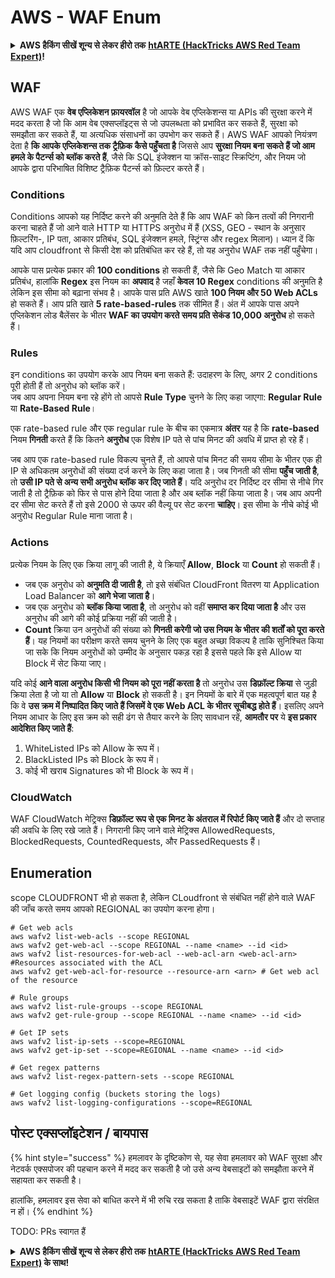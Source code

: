 # AWS - WAF Enum

<details>

<summary><strong>AWS हैकिंग सीखें शून्य से लेकर हीरो तक</strong> <a href="https://training.hacktricks.xyz/courses/arte"><strong>htARTE (HackTricks AWS Red Team Expert)</strong></a><strong>!</strong></summary>

HackTricks का समर्थन करने के अन्य तरीके:

* यदि आप चाहते हैं कि आपकी **कंपनी का विज्ञापन HackTricks में दिखाई दे** या **HackTricks को PDF में डाउनलोड करें**, तो [**सब्सक्रिप्शन प्लान्स**](https://github.com/sponsors/carlospolop) देखें!
* [**आधिकारिक PEASS & HackTricks स्वैग**](https://peass.creator-spring.com) प्राप्त करें
* [**The PEASS Family**](https://opensea.io/collection/the-peass-family) की खोज करें, हमारा एक्सक्लूसिव [**NFTs**](https://opensea.io/collection/the-peass-family) संग्रह
* 💬 [**Discord group**](https://discord.gg/hRep4RUj7f) में **शामिल हों** या [**telegram group**](https://t.me/peass) या **Twitter** पर 🐦 [**@carlospolopm**](https://twitter.com/carlospolopm) को **फॉलो करें**.
* **HackTricks** के [**github repos**](https://github.com/carlospolop/hacktricks) और [**HackTricks Cloud**](https://github.com/carlospolop/hacktricks-cloud) में PRs सबमिट करके अपनी हैकिंग ट्रिक्स साझा करें.

</details>

## WAF

AWS WAF एक **वेब एप्लिकेशन फ़ायरवॉल** है जो आपके वेब एप्लिकेशन्स या APIs की सुरक्षा करने में मदद करता है जो कि आम वेब एक्सप्लॉइट्स से जो उपलब्धता को प्रभावित कर सकते हैं, सुरक्षा को समझौता कर सकते हैं, या अत्यधिक संसाधनों का उपभोग कर सकते हैं। AWS WAF आपको नियंत्रण देता है **कि आपके एप्लिकेशन्स तक ट्रैफ़िक कैसे पहुँचता है** जिससे आप **सुरक्षा नियम बना सकते हैं जो आम हमले के पैटर्न्स को ब्लॉक करते हैं**, जैसे कि SQL इंजेक्शन या क्रॉस-साइट स्क्रिप्टिंग, और नियम जो आपके द्वारा परिभाषित विशिष्ट ट्रैफ़िक पैटर्न्स को फ़िल्टर करते हैं।

### Conditions

Conditions आपको यह निर्दिष्ट करने की अनुमति देते हैं कि आप WAF को किन तत्वों की निगरानी करना चाहते हैं जो आने वाले HTTP या HTTPS अनुरोध में हैं (XSS, GEO - स्थान के अनुसार फ़िल्टरिंग-, IP पता, आकार प्रतिबंध, SQL इंजेक्शन हमले, स्ट्रिंग्स और regex मिलान)। ध्यान दें कि यदि आप cloudfront से किसी देश को प्रतिबंधित कर रहे हैं, तो यह अनुरोध WAF तक नहीं पहुँचेगा।

आपके पास प्रत्येक प्रकार की **100 conditions** हो सकती हैं, जैसे कि Geo Match या आकार प्रतिबंध, हालांकि **Regex** इस नियम का **अपवाद** है जहाँ **केवल 10 Regex** conditions की अनुमति है लेकिन इस सीमा को बढ़ाना संभव है। आपके पास प्रति AWS खाते **100 नियम और 50 Web ACLs** हो सकते हैं। आप प्रति खाते **5 rate-based-rules** तक सीमित हैं। अंत में आपके पास अपने एप्लिकेशन लोड बैलेंसर के भीतर **WAF का उपयोग करते समय प्रति सेकंड 10,000 अनुरोध** हो सकते हैं।

### Rules

इन conditions का उपयोग करके आप नियम बना सकते हैं: उदाहरण के लिए, अगर 2 conditions पूरी होती हैं तो अनुरोध को ब्लॉक करें।\
जब आप अपना नियम बना रहे होंगे तो आपसे **Rule Type** चुनने के लिए कहा जाएगा: **Regular Rule** या **Rate-Based Rule**।

एक rate-based rule और एक regular rule के बीच का एकमात्र **अंतर** यह है कि **rate-based** नियम **गिनती** करते हैं कि कितने **अनुरोध** एक विशेष IP पते से पांच मिनट की अवधि में प्राप्त हो रहे हैं।

जब आप एक rate-based rule विकल्प चुनते हैं, तो आपसे पांच मिनट की समय सीमा के भीतर एक ही IP से अधिकतम अनुरोधों की संख्या दर्ज करने के लिए कहा जाता है। जब गिनती की सीमा **पहुँच जाती है**, तो **उसी IP पते से अन्य सभी अनुरोध ब्लॉक कर दिए जाते हैं**। यदि अनुरोध दर निर्दिष्ट दर सीमा से नीचे गिर जाती है तो ट्रैफ़िक को फिर से पास होने दिया जाता है और अब ब्लॉक नहीं किया जाता है। जब आप अपनी दर सीमा सेट करते हैं तो इसे 2000 से ऊपर की वैल्यू पर सेट करना **चाहिए**। इस सीमा के नीचे कोई भी अनुरोध Regular Rule माना जाता है।

### Actions

प्रत्येक नियम के लिए एक क्रिया लागू की जाती है, ये क्रियाएँ **Allow**, **Block** या **Count** हो सकती हैं।

* जब एक अनुरोध को **अनुमति दी जाती है**, तो इसे संबंधित CloudFront वितरण या Application Load Balancer को **आगे भेजा जाता है**।
* जब एक अनुरोध को **ब्लॉक किया जाता है**, तो अनुरोध को वहीं **समाप्त कर दिया जाता है** और उस अनुरोध की आगे की कोई प्रक्रिया नहीं की जाती है।
* **Count** क्रिया उन अनुरोधों की संख्या को **गिनती करेगी जो उस नियम के भीतर की शर्तों को पूरा करते हैं**। यह नियमों का परीक्षण करते समय चुनने के लिए एक बहुत अच्छा विकल्प है ताकि सुनिश्चित किया जा सके कि नियम अनुरोधों को उम्मीद के अनुसार पकड़ रहा है इससे पहले कि इसे Allow या Block में सेट किया जाए।

यदि कोई **आने वाला अनुरोध किसी भी नियम को पूरा नहीं करता है** तो अनुरोध उस **डिफ़ॉल्ट क्रिया** से जुड़ी क्रिया लेता है जो या तो **Allow** या **Block** हो सकती है। इन नियमों के बारे में एक महत्वपूर्ण बात यह है कि वे **उस क्रम में निष्पादित किए जाते हैं जिसमें वे एक Web ACL के भीतर सूचीबद्ध होते हैं**। इसलिए अपने नियम आधार के लिए इस क्रम को सही ढंग से तैयार करने के लिए सावधान रहें, **आमतौर पर** ये **इस प्रकार आदेशित किए जाते हैं**:

1. WhiteListed IPs को Allow के रूप में।
2. BlackListed IPs को Block के रूप में।
3. कोई भी खराब Signatures को भी Block के रूप में।

### CloudWatch

WAF CloudWatch मेट्रिक्स **डिफ़ॉल्ट रूप से एक मिनट के अंतराल में रिपोर्ट किए जाते हैं** और दो सप्ताह की अवधि के लिए रखे जाते हैं। निगरानी किए जाने वाले मेट्रिक्स AllowedRequests, BlockedRequests, CountedRequests, और PassedRequests हैं।

## Enumeration

scope CLOUDFRONT भी हो सकता है, लेकिन CLoudfront से संबंधित नहीं होने वाले WAF की जाँच करते समय आपको REGIONAL का उपयोग करना होगा।
```
# Get web acls
aws wafv2 list-web-acls --scope REGIONAL
aws wafv2 get-web-acl --scope REGIONAL --name <name> --id <id>
aws wafv2 list-resources-for-web-acl --web-acl-arn <web-acl-arn> #Resources associated with the ACL
aws wafv2 get-web-acl-for-resource --resource-arn <arn> # Get web acl of the resource

# Rule groups
aws wafv2 list-rule-groups --scope REGIONAL
aws wafv2 get-rule-group --scope REGIONAL --name <name> --id <id>

# Get IP sets
aws wafv2 list-ip-sets --scope=REGIONAL
aws wafv2 get-ip-set --scope=REGIONAL --name <name> --id <id>

# Get regex patterns
aws wafv2 list-regex-pattern-sets --scope REGIONAL

# Get logging config (buckets storing the logs)
aws wafv2 list-logging-configurations --scope=REGIONAL
```
## पोस्ट एक्सप्लॉइटेशन / बायपास

{% hint style="success" %}
हमलावर के दृष्टिकोण से, यह सेवा हमलावर को WAF सुरक्षा और नेटवर्क एक्सपोजर की पहचान करने में मदद कर सकती है जो उसे अन्य वेबसाइटों को समझौता करने में सहायता कर सकती है।

हालांकि, हमलावर इस सेवा को बाधित करने में भी रुचि रख सकता है ताकि वेबसाइटें WAF द्वारा संरक्षित न हों।
{% endhint %}

TODO: PRs स्वागत हैं

<details>

<summary><strong>AWS हैकिंग सीखें शून्य से लेकर हीरो तक</strong> <a href="https://training.hacktricks.xyz/courses/arte"><strong>htARTE (HackTricks AWS Red Team Expert)</strong></a><strong> के साथ!</strong></summary>

HackTricks का समर्थन करने के अन्य तरीके:

* यदि आप चाहते हैं कि आपकी **कंपनी का विज्ञापन HackTricks में दिखाई दे** या **HackTricks को PDF में डाउनलोड करें**, तो [**सब्सक्रिप्शन प्लान्स**](https://github.com/sponsors/carlospolop) देखें!
* [**आधिकारिक PEASS & HackTricks स्वैग**](https://peass.creator-spring.com) प्राप्त करें
* [**The PEASS Family**](https://opensea.io/collection/the-peass-family) की खोज करें, हमारा विशेष [**NFTs**](https://opensea.io/collection/the-peass-family) संग्रह
* 💬 [**Discord group**](https://discord.gg/hRep4RUj7f) में **शामिल हों** या [**telegram group**](https://t.me/peass) में या **Twitter** पर 🐦 [**@carlospolopm**](https://twitter.com/carlospolopm) को **फॉलो** करें।
* **HackTricks** के [**github repos**](https://github.com/carlospolop/hacktricks) और [**HackTricks Cloud**](https://github.com/carlospolop/hacktricks-cloud) में PRs सबमिट करके अपनी हैकिंग ट्रिक्स साझा करें।

</details>
